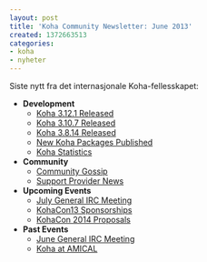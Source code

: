 ```yaml
---
layout: post
title: 'Koha Community Newsletter: June 2013'
created: 1372663513
categories:
- koha
- nyheter
---
```

<p>Siste nytt fra det internasjonale Koha-fellesskapet:</p>

<ul>
<li><strong>Development</strong>
<ul>
<li><a href="http://koha-community.org/koha-community-newsletter-june-2013/#3121">Koha 3.12.1 Released</a></li>
<li><a href="http://koha-community.org/koha-community-newsletter-june-2013/#3107">Koha 3.10.7 Released</a></li>
<li><a href="http://koha-community.org/koha-community-newsletter-june-2013/#3814">Koha 3.8.14 Released</a></li>
<li><a href="http://koha-community.org/koha-community-newsletter-june-2013/#packages">New Koha Packages Published</a></li>
<li><a href="http://koha-community.org/koha-community-newsletter-june-2013/#stats">Koha Statistics</a></li>
</ul>
</li>
<li><strong>Community</strong>
<ul>
<li><a href="http://koha-community.org/koha-community-newsletter-june-2013/#gossip">Community Gossip</a></li>
<li><a href="http://koha-community.org/koha-community-newsletter-june-2013/#provider">Support Provider News</a></li>
</ul>
</li>
<li><strong>Upcoming Events</strong>
<ul>
<li><a href="http://koha-community.org/koha-community-newsletter-june-2013/#ircjul">July General IRC Meeting</a></li>
<li><a href="http://koha-community.org/koha-community-newsletter-june-2013/#kohacon">KohaCon13 Sponsorships</a></li>
<li><a href="http://koha-community.org/koha-community-newsletter-june-2013/#kohacon14">KohaCon 2014 Proposals</a></li>
</ul>
</li>
<li><strong>Past Events</strong>
<ul>
<li><a href="http://koha-community.org/koha-community-newsletter-june-2013/#ircjun">June General IRC Meeting</a></li>
<li><a href="http://koha-community.org/koha-community-newsletter-june-2013/#amical">Koha at AMICAL</a></li>
</ul>
</li>
</ul>
